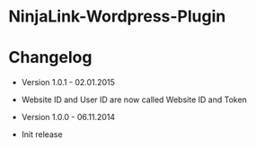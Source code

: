 NinjaLink-Wordpress-Plugin
==========================

 # Changelog
 - Version 1.0.1 - 02.01.2015
 * Website ID and User ID are now called Website ID and Token

 - Version 1.0.0 - 06.11.2014
 * Init release
